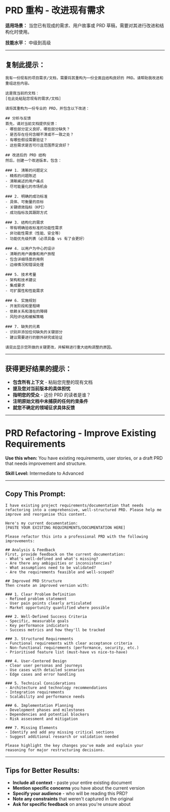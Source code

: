 # PRD 重构 - 改进现有需求

**适用场景：** 当您已有现成的需求、用户故事或 PRD 草稿，需要对其进行改进和结构化时使用。

**技能水平：** 中级到高级

---

## 复制此提示：

```
我有一份现有的项目需求/文档，需要将其重构为一份全面且结构良好的 PRD。请帮助我改进和重组这些内容。

这是我当前的文档：
[在此处粘贴您现有的需求/文档]

请将其重构为一份专业的 PRD，并包含以下改进：

## 分析与反馈
首先，请对当前文档提供反馈：
- 哪些部分定义良好，哪些部分缺失？
- 是否存在任何含糊不清或不一致之处？
- 有哪些假设需要验证？
- 这些需求是否可行且范围界定良好？

## 改进后的 PRD 结构
然后，创建一个改进版本，包含：

### 1. 清晰的问题定义
- 精炼的问题陈述
- 清晰阐述的用户痛点
- 尽可能量化的市场机会

### 2. 明确的成功标准
- 具体、可衡量的目标
- 关键绩效指标（KPI）
- 成功指标及其跟踪方式

### 3. 结构化的需求
- 带有明确验收标准的功能性需求
- 非功能性需求（性能、安全等）
- 功能优先级列表（必须具备 vs 有了会更好）

### 4. 以用户为中心的设计
- 清晰的用户画像和用户旅程
- 包含详细场景的用例
- 边缘情况和错误处理

### 5. 技术考量
- 架构和技术建议
- 集成要求
- 可扩展性和性能需求

### 6. 实施规划
- 开发阶段和里程碑
- 依赖关系和潜在的障碍
- 风险评估和缓解策略

### 7. 缺失的元素
- 识别并添加任何缺失的关键部分
- 建议需要进行的额外研究或验证

请突出显示您所做的关键更改，并解释进行重大结构调整的原因。
```

---

## 获得更好结果的提示：

- **包含所有上下文** - 粘贴您完整的现有文档
- **提及您对当前版本的具体担忧**
- **指明您的受众** - 这份 PRD 的读者是谁？
- **注明原始文档中未捕获的任何约束条件**
- **就您不确定的领域征求具体反馈**

---
# PRD Refactoring - Improve Existing Requirements

**Use this when:** You have existing requirements, user stories, or a draft PRD that needs improvement and structure.

**Skill Level:** Intermediate to Advanced

---

## Copy This Prompt:

```
I have existing project requirements/documentation that needs refactoring into a comprehensive, well-structured PRD. Please help me improve and reorganise this content.

Here's my current documentation:
[PASTE YOUR EXISTING REQUIREMENTS/DOCUMENTATION HERE]

Please refactor this into a professional PRD with the following improvements:

## Analysis & Feedback
First, provide feedback on the current documentation:
- What's well-defined and what's missing?
- Are there any ambiguities or inconsistencies?
- What assumptions need to be validated?
- Are the requirements feasible and well-scoped?

## Improved PRD Structure
Then create an improved version with:

### 1. Clear Problem Definition
- Refined problem statement
- User pain points clearly articulated
- Market opportunity quantified where possible

### 2. Well-Defined Success Criteria
- Specific, measurable goals
- Key performance indicators
- Success metrics and how they'll be tracked

### 3. Structured Requirements
- Functional requirements with clear acceptance criteria
- Non-functional requirements (performance, security, etc.)
- Prioritised feature list (must-have vs nice-to-have)

### 4. User-Centered Design
- Clear user personas and journeys
- Use cases with detailed scenarios
- Edge cases and error handling

### 5. Technical Considerations
- Architecture and technology recommendations
- Integration requirements
- Scalability and performance needs

### 6. Implementation Planning
- Development phases and milestones
- Dependencies and potential blockers
- Risk assessment and mitigation

### 7. Missing Elements
- Identify and add any missing critical sections
- Suggest additional research or validation needed

Please highlight the key changes you've made and explain your reasoning for major restructuring decisions.
```

---

## Tips for Better Results:

- **Include all context** - paste your entire existing document
- **Mention specific concerns** you have about the current version
- **Specify your audience** - who will be reading this PRD?
- **Note any constraints** that weren't captured in the original
- **Ask for specific feedback** on areas you're unsure about
